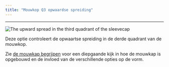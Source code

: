 ```yaml
---
title: "Mouwkop Q3 opwaardse spreiding"
---
```


***

![The upward spread in the third quadrant of the sleevecap](./sleevecapq3spread1.svg)

Deze optie controleert de opwaartse spreiding in de derde quadrant van de mouwkop.

<Tip>

Zie [de mouwkap begrijpen](/docs/designs/brian/options#understanding-the-sleevecap) voor een diepgaande
kijk in hoe de mouwkap is opgebouwd en de invloed van de verschillende opties op de vorm.

</Tip>




